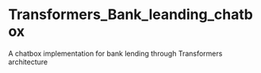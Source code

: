 # Transformers_Bank_leanding_chatbox
A chatbox implementation for bank lending through Transformers architecture
